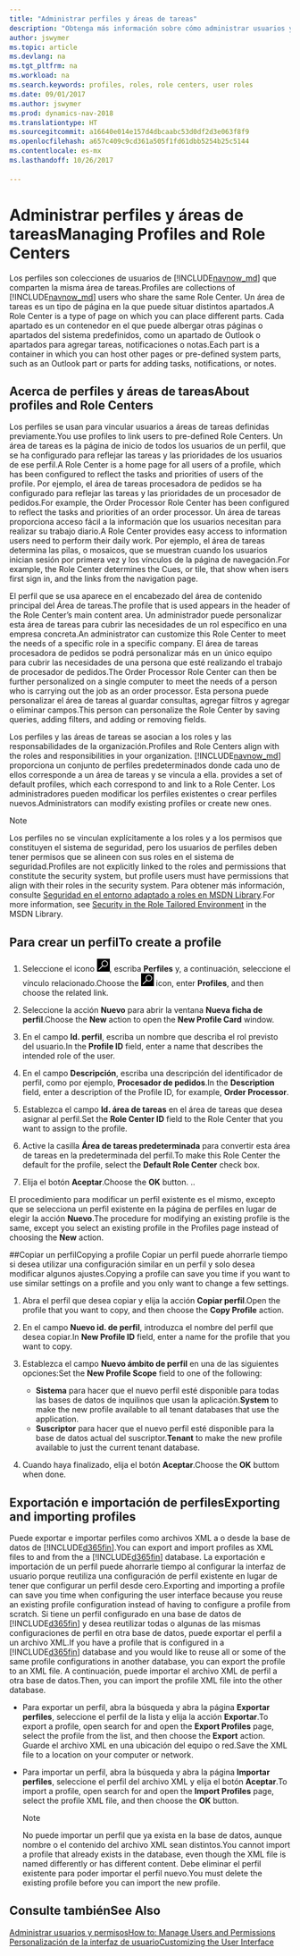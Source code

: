 ```yaml
---
title: "Administrar perfiles y áreas de tareas"
description: "Obtenga más información sobre cómo administrar usuarios y áreas de tareas en Dynamics NAV."
author: jswymer
ms.topic: article
ms.devlang: na
ms.tgt_pltfrm: na
ms.workload: na
ms.search.keywords: profiles, roles, role centers, user roles
ms.date: 09/01/2017
ms.author: jswymer
ms.prod: dynamics-nav-2018
ms.translationtype: HT
ms.sourcegitcommit: a16640e014e157d4dbcaabc53d0df2d3e063f8f9
ms.openlocfilehash: a657c409c9cd361a505f1fd61dbb5254b25c5144
ms.contentlocale: es-mx
ms.lasthandoff: 10/26/2017

---
```

# <a name="managing-profiles-and-role-centers"></a><span data-ttu-id="7852e-103">Administrar perfiles y áreas de tareas</span><span class="sxs-lookup"><span data-stu-id="7852e-103">Managing Profiles and Role Centers</span></span>
<span data-ttu-id="7852e-104">Los perfiles son colecciones de usuarios de [!INCLUDE[navnow_md](includes/navnow_md.md)] que comparten la misma área de tareas.</span><span class="sxs-lookup"><span data-stu-id="7852e-104">Profiles are collections of [!INCLUDE[navnow_md](includes/navnow_md.md)] users who share the same Role Center.</span></span> <span data-ttu-id="7852e-105">Un área de tareas es un tipo de página en la que puede situar distintos apartados.</span><span class="sxs-lookup"><span data-stu-id="7852e-105">A Role Center is a type of page on which you can place different parts.</span></span> <span data-ttu-id="7852e-106">Cada apartado es un contenedor en el que puede albergar otras páginas o apartados del sistema predefinidos, como un apartado de Outlook o apartados para agregar tareas, notificaciones o notas.</span><span class="sxs-lookup"><span data-stu-id="7852e-106">Each part is a container in which you can host other pages or pre-defined system parts, such as an Outlook part or parts for adding tasks, notifications, or notes.</span></span>  

## <a name="about-profiles-and-role-centers"></a><span data-ttu-id="7852e-107">Acerca de perfiles y áreas de tareas</span><span class="sxs-lookup"><span data-stu-id="7852e-107">About profiles and Role Centers</span></span>
<span data-ttu-id="7852e-108">Los perfiles se usan para vincular usuarios a áreas de tareas definidas previamente.</span><span class="sxs-lookup"><span data-stu-id="7852e-108">You use profiles to link users to pre-defined Role Centers.</span></span> <span data-ttu-id="7852e-109">Un área de tareas es la página de inicio de todos los usuarios de un perfil, que se ha configurado para reflejar las tareas y las prioridades de los usuarios de ese perfil.</span><span class="sxs-lookup"><span data-stu-id="7852e-109">A Role Center is a home page for all users of a profile, which has been configured to reflect the tasks and priorities of users of the profile.</span></span> <span data-ttu-id="7852e-110">Por ejemplo, el área de tareas procesadora de pedidos se ha configurado para reflejar las tareas y las prioridades de un procesador de pedidos.</span><span class="sxs-lookup"><span data-stu-id="7852e-110">For example, the Order Processor Role Center has been configured to reflect the tasks and priorities of an order processor.</span></span> <span data-ttu-id="7852e-111">Un área de tareas proporciona acceso fácil a la información que los usuarios necesitan para realizar su trabajo diario.</span><span class="sxs-lookup"><span data-stu-id="7852e-111">A Role Center provides easy access to information users need to perform their daily work.</span></span> <span data-ttu-id="7852e-112">Por ejemplo, el área de tareas determina las pilas, o mosaicos, que se muestran cuando los usuarios inician sesión por primera vez y los vínculos de la página de navegación.</span><span class="sxs-lookup"><span data-stu-id="7852e-112">For example, the Role Center determines the Cues, or tile, that show when isers first sign in, and the links from the navigation page.</span></span>

<span data-ttu-id="7852e-113">El perfil que se usa aparece en el encabezado del área de contenido principal del Área de tareas.</span><span class="sxs-lookup"><span data-stu-id="7852e-113">The profile that is used appears in the header of the Role Center’s main content area.</span></span> <span data-ttu-id="7852e-114">Un administrador puede personalizar esta área de tareas para cubrir las necesidades de un rol específico en una empresa concreta.</span><span class="sxs-lookup"><span data-stu-id="7852e-114">An administrator can customize this Role Center to meet the needs of a specific role in a specific company.</span></span> <span data-ttu-id="7852e-115">El área de tareas procesadora de pedidos se podrá personalizar más en un único equipo para cubrir las necesidades de una persona que esté realizando el trabajo de procesador de pedidos.</span><span class="sxs-lookup"><span data-stu-id="7852e-115">The Order Processor Role Center can then be further personalized on a single computer to meet the needs of a person who is carrying out the job as an order processor.</span></span> <span data-ttu-id="7852e-116">Esta persona puede personalizar el área de tareas al guardar consultas, agregar filtros y agregar o eliminar campos.</span><span class="sxs-lookup"><span data-stu-id="7852e-116">This person can personalize the Role Center by saving queries, adding filters, and adding or removing fields.</span></span>

<span data-ttu-id="7852e-117">Los perfiles y las áreas de tareas se asocian a los roles y las responsabilidades de la organización.</span><span class="sxs-lookup"><span data-stu-id="7852e-117">Profiles and Role Centers align with the roles and responsibilities in your organization.</span></span> [!INCLUDE[navnow_md](includes/navnow_md.md)]<span data-ttu-id="7852e-118"> proporciona un conjunto de perfiles predeterminados donde cada uno de ellos corresponde a un área de tareas y se vincula a ella.</span><span class="sxs-lookup"><span data-stu-id="7852e-118"> provides a set of default profiles, which each correspond to and link to a Role Center.</span></span> <span data-ttu-id="7852e-119">Los administradores pueden modificar los perfiles existentes o crear perfiles nuevos.</span><span class="sxs-lookup"><span data-stu-id="7852e-119">Administrators can modify existing profiles or create new ones.</span></span>  

> [!NOTE]  
>  <span data-ttu-id="7852e-120">Los perfiles no se vinculan explícitamente a los roles y a los permisos que constituyen el sistema de seguridad, pero los usuarios de perfiles deben tener permisos que se alineen con sus roles en el sistema de seguridad.</span><span class="sxs-lookup"><span data-stu-id="7852e-120">Profiles are not explicitly linked to the roles and permissions that constitute the security system, but profile users must have permissions that align with their roles in the security system.</span></span> <span data-ttu-id="7852e-121">Para obtener más información, consulte [Seguridad en el entorno adaptado a roles en MSDN Library](http://go.microsoft.com/fwlink?LinkId=147633).</span><span class="sxs-lookup"><span data-stu-id="7852e-121">For more information, see [Security in the Role Tailored Environment](http://go.microsoft.com/fwlink?LinkId=147633) in the MSDN Library.</span></span>

## <a name="to-create-a-profile"></a><span data-ttu-id="7852e-122">Para crear un perfil</span><span class="sxs-lookup"><span data-stu-id="7852e-122">To create a profile</span></span>
1.  <span data-ttu-id="7852e-123">Seleccione el icono ![Buscar página o informe](media/ui-search/search_small.png "icono Buscar página o informe"), escriba **Perfiles** y, a continuación, seleccione el vínculo relacionado.</span><span class="sxs-lookup"><span data-stu-id="7852e-123">Choose the ![Search for Page or Report](media/ui-search/search_small.png "Search for Page or Report icon") icon, enter **Profiles**, and then choose the related link.</span></span>  

2.  <span data-ttu-id="7852e-124">Seleccione la acción **Nuevo** para abrir la ventana **Nueva ficha de perfil**.</span><span class="sxs-lookup"><span data-stu-id="7852e-124">Choose the **New** action to open the **New Profile Card** window.</span></span>  

3.  <span data-ttu-id="7852e-125">En el campo **Id. perfil**, escriba un nombre que describa el rol previsto del usuario.</span><span class="sxs-lookup"><span data-stu-id="7852e-125">In the **Profile ID** field, enter a name that describes the intended role of the user.</span></span>  

4.  <span data-ttu-id="7852e-126">En el campo **Descripción**, escriba una descripción del identificador de perfil, como por ejemplo, **Procesador de pedidos**.</span><span class="sxs-lookup"><span data-stu-id="7852e-126">In the **Description** field, enter a description of the Profile ID, for example, **Order Processor**.</span></span>  

5.  <span data-ttu-id="7852e-127">Establezca el campo **Id. área de tareas** en el área de tareas que desea asignar al perfil.</span><span class="sxs-lookup"><span data-stu-id="7852e-127">Set the **Role Center ID** field to the Role Center that you want to assign to the profile.</span></span>  

6.  <span data-ttu-id="7852e-128">Active la casilla **Área de tareas predeterminada** para convertir esta área de tareas en la predeterminada del perfil.</span><span class="sxs-lookup"><span data-stu-id="7852e-128">To make this Role Center the default for the profile, select the **Default Role Center** check box.</span></span>  

7.  <span data-ttu-id="7852e-129">Elija el botón **Aceptar**.</span><span class="sxs-lookup"><span data-stu-id="7852e-129">Choose the **OK** button.</span></span> <span data-ttu-id="7852e-130">.</span><span class="sxs-lookup"><span data-stu-id="7852e-130">.</span></span>  

<span data-ttu-id="7852e-131">El procedimiento para modificar un perfil existente es el mismo, excepto que se selecciona un perfil existente en la página de perfiles en lugar de elegir la acción **Nuevo**.</span><span class="sxs-lookup"><span data-stu-id="7852e-131">The procedure for modifying an existing profile is the same, except you select an existing profile in the Profiles page instead of choosing the **New** action.</span></span>  


##<a name="copying-a-profile"></a><span data-ttu-id="7852e-132">Copiar un perfil</span><span class="sxs-lookup"><span data-stu-id="7852e-132">Copying a profile</span></span>
<span data-ttu-id="7852e-133">Copiar un perfil puede ahorrarle tiempo si desea utilizar una configuración similar en un perfil y solo desea modificar algunos ajustes.</span><span class="sxs-lookup"><span data-stu-id="7852e-133">Copying a profile can save you time if you want to use similar settings on a profile and you only want to change a few settings.</span></span>

1.  <span data-ttu-id="7852e-134">Abra el perfil que desea copiar y elija la acción **Copiar perfil**.</span><span class="sxs-lookup"><span data-stu-id="7852e-134">Open the profile that you want to copy, and then choose the **Copy Profile** action.</span></span>

2.  <span data-ttu-id="7852e-135">En el campo **Nuevo id. de perfil**, introduzca el nombre del perfil que desea copiar.</span><span class="sxs-lookup"><span data-stu-id="7852e-135">In **New Profile ID** field, enter a name for the profile that you want to copy.</span></span>

3.  <span data-ttu-id="7852e-136">Establezca el campo **Nuevo ámbito de perfil** en una de las siguientes opciones:</span><span class="sxs-lookup"><span data-stu-id="7852e-136">Set the **New Profile Scope** field to one of the following:</span></span>

    - <span data-ttu-id="7852e-137">**Sistema** para hacer que el nuevo perfil esté disponible para todas las bases de datos de inquilinos que usan la aplicación.</span><span class="sxs-lookup"><span data-stu-id="7852e-137">**System** to make the new profile available to all tenant databases that use the application.</span></span>
    - <span data-ttu-id="7852e-138">**Suscriptor** para hacer que el nuevo perfil esté disponible para la base de datos actual del suscriptor.</span><span class="sxs-lookup"><span data-stu-id="7852e-138">**Tenant** to make the new profile available to just the current tenant database.</span></span>
4. <span data-ttu-id="7852e-139">Cuando haya finalizado, elija el botón **Aceptar**.</span><span class="sxs-lookup"><span data-stu-id="7852e-139">Choose the **OK** buttom when done.</span></span>

## <span data-ttu-id="7852e-140"><a name="ExportImportProfile"></a>Exportación e importación de perfiles</span><span class="sxs-lookup"><span data-stu-id="7852e-140"><a name="ExportImportProfile"></a>Exporting and importing profiles</span></span>

<span data-ttu-id="7852e-141">Puede exportar e importar perfiles como archivos XML a o desde la base de datos de [!INCLUDE[d365fin](includes/d365fin_md.md)].</span><span class="sxs-lookup"><span data-stu-id="7852e-141">You can export and import profiles as XML files to and from the a [!INCLUDE[d365fin](includes/d365fin_md.md)] database.</span></span> <span data-ttu-id="7852e-142">La exportación e importación de un perfil puede ahorrarle tiempo al configurar la interfaz de usuario porque reutiliza una configuración de perfil existente en lugar de tener que configurar un perfil desde cero.</span><span class="sxs-lookup"><span data-stu-id="7852e-142">Exporting and importing a profile can save you time when configuring the user interface because you reuse an existing profile configuration instead of having to configure a profile from scratch.</span></span> <span data-ttu-id="7852e-143">Si tiene un perfil configurado en una base de datos de [!INCLUDE[d365fin](includes/d365fin_md.md)] y desea reutilizar todas o algunas de las mismas configuraciones de perfil en otra base de datos, puede exportar el perfil a un archivo XML.</span><span class="sxs-lookup"><span data-stu-id="7852e-143">If you have a profile that is configured in a [!INCLUDE[d365fin](includes/d365fin_md.md)] database and you would like to reuse all or some of the same profile configurations in another database, you can export the profile to an XML file.</span></span> <span data-ttu-id="7852e-144">A continuación, puede importar el archivo XML de perfil a otra base de datos.</span><span class="sxs-lookup"><span data-stu-id="7852e-144">Then, you can import the profile XML file into the other database.</span></span>

-   <span data-ttu-id="7852e-145">Para exportar un perfil, abra la búsqueda y abra la página **Exportar perfiles**, seleccione el perfil de la lista y elija la acción **Exportar**.</span><span class="sxs-lookup"><span data-stu-id="7852e-145">To export a profile, open search for and open the **Export Profiles** page, select the profile from the list, and then choose the **Export** action.</span></span> <span data-ttu-id="7852e-146">Guarde el archivo XML en una ubicación del equipo o red.</span><span class="sxs-lookup"><span data-stu-id="7852e-146">Save the XML file to a location on your computer or network.</span></span>

-   <span data-ttu-id="7852e-147">Para importar un perfil, abra la búsqueda y abra la página **Importar perfiles**, seleccione el perfil del archivo XML y elija el botón **Aceptar**.</span><span class="sxs-lookup"><span data-stu-id="7852e-147">To import a profile, open search for and open the **Import Profiles** page, select the profile XML file, and then choose the **OK** button.</span></span>

    > [!NOTE]  
    >  <span data-ttu-id="7852e-148">No puede importar un perfil que ya exista en la base de datos, aunque nombre o el contenido del archivo XML sean distintos.</span><span class="sxs-lookup"><span data-stu-id="7852e-148">You cannot import a profile that already exists in the database, even though the XML file is named differently or has different content.</span></span> <span data-ttu-id="7852e-149">Debe eliminar el perfil existente para poder importar el perfil nuevo.</span><span class="sxs-lookup"><span data-stu-id="7852e-149">You must delete the existing profile before you can import the new profile.</span></span>



## <a name="see-also"></a><span data-ttu-id="7852e-150">Consulte también</span><span class="sxs-lookup"><span data-stu-id="7852e-150">See Also</span></span>  
[<span data-ttu-id="7852e-151">Administrar usuarios y permisos</span><span class="sxs-lookup"><span data-stu-id="7852e-151">How to: Manage Users and Permissions</span></span>](ui-how-users-permissions.md)  
[<span data-ttu-id="7852e-152">Personalización de la interfaz de usuario</span><span class="sxs-lookup"><span data-stu-id="7852e-152">Customizing the User Interface</span></span>](ui-customizing-overview.md)   
<!--[Security Overview](../Security%20Overview.md)-->

